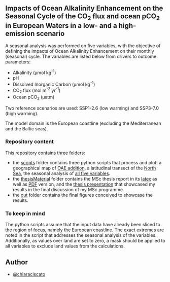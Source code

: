 ## Impacts of Ocean Alkalinity Enhancement on the Seasonal Cycle of the CO<sub>2</sub> flux and ocean pCO<sub>2</sub> in European Waters in a low- and a high-emission scenario


A seasonal analysis was performed on five variables, with the objective of defining the impacts of Ocean Alkalinity Enhancement on their monthly (seasonal) cycle. The variables are listed below from drivers to outcome parameters:

- Alkalinity (μmol kg<sup>-1</sup>)
- pH
- Dissolved Inorganic Carbon (μmol kg<sup>-1</sup>)
- CO<sub>2</sub> flux (mol m<sup>-2</sup> yr<sup>-1</sup>)
- Ocean pCO<sub>2</sub> (µatm)

Two reference scenarios are used: SSP1-2.6 (low warming) and SSP3-7.0 (high warming).

The model domain is the European coastline (excluding the Mediterranean and the Baltic seas).

### Repository content

This repository contains three folders:

- the [scripts](scripts) folder contains three python scripts that process and plot: a geographical map of [OAE addition](scripts/OAEaddition.ipynb), a latitudinal transect of the [North Sea](scripts/northSeaMap.ipynb), the seasonal analysis of [all five variables](scripts/process&plot.ipynb). 
- the [thesisMaterial](thesisMaterial) folder contains the MSc thesis report in its [latex](thesisMaterial/thesisReport) as well as [PDF](thesisMaterial/thesisReport.pdf) version, and the [thesis presentation](thesisMaterial/thesisPres.pdf) that showcased my results in the final discussion of my MSc programme.
- the [out](out) folder contains the final figures conceived to showcase the results.

### To keep in mind

The python scripts assume that the input data have already been sliced to the region of focus, namely the European coastline. The exact extremes are noted in the script that addresses the seasonal analysis of the variables. Additionally, as values over land are set to zero, a mask should be applied to all variables to exclude land values from the calculations. 

## Author

- [@chiaraciscato](https://github.com/chiaraciscato)

